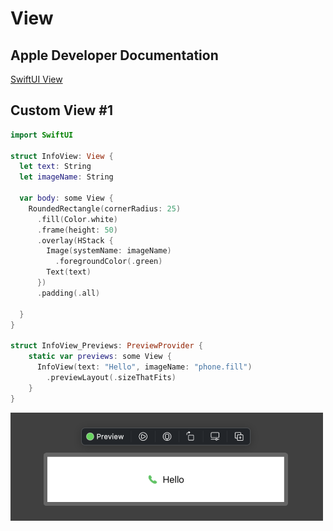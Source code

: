# View

## Apple Developer Documentation
[SwiftUI View](https://developer.apple.com/documentation/swiftui/view)

## Custom View #1

```swift
import SwiftUI

struct InfoView: View {
  let text: String
  let imageName: String

  var body: some View {
    RoundedRectangle(cornerRadius: 25)
      .fill(Color.white)
      .frame(height: 50)
      .overlay(HStack {
        Image(systemName: imageName)
          .foregroundColor(.green)
        Text(text)
      })
      .padding(.all)

  }
}

struct InfoView_Previews: PreviewProvider {
    static var previews: some View {
      InfoView(text: "Hello", imageName: "phone.fill")
        .previewLayout(.sizeThatFits)
    }
}
```
<img src="images/1.png" width=500>
